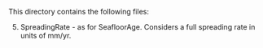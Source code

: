 This directory contains the following files:

5. SpreadingRate - as for SeafloorAge. Considers a full spreading rate in units of mm/yr.
